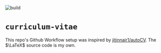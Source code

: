 ![build](https://github.com/nredick/curriculum-vitae/actions/workflows/build.yaml/badge.svg)

# `curriculum-vitae`

This repo's Github Workflow setup was inspired by [jitinnair1/autoCV](https://github.com/jitinnair1/autoCV). The $\LaTeX$ source code is my own.
